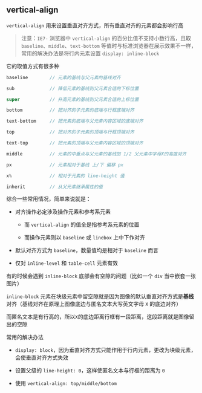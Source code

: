 



## vertical-align

`vertical-align` 用来设置垂直对齐方式，所有垂直对齐的元素都会影响行高

> 注意：`IE7-` 浏览器中 `vertical-align` 的百分比值不支持小数行高，且取 `baseline`、`middle`、`text-bottom` 等值时与标准浏览器在展示效果不一样，常用的解决办法是将行内元素设置 `display: inline-block`

它的取值方式有很多种

```js
baseline        // 元素的基线与父元素的基线对齐

sub             // 降低元素的基线到父元素合适的下标位置

super           // 升高元素的基线到父元素合适的上标位置

bottom          // 把对齐的子元素的底端与行框底端对齐

text-bottom     // 把元素的底端与父元素内容区域的底端对齐

top             // 把对齐的子元素的顶端与行框顶端对齐

text-top        // 把元素的顶端与父元素内容区域的顶端对齐

middle          // 元素的中垂点与父元素的基线加 1/2 父元素中字母X的高度对齐

px              // 元素相对于基线 上/下 偏移 px

x%              // 相对于元素的 line-height 值

inherit         // 从父元素继承属性的值
```


综合一些常用情况，简单来说就是：

* 对齐操作必定涉及操作元素和参考系元素

  * 而 `vertical-align` 的值全是指参考系元素的位置
  
  * 而操作元素则以 `baseline` 或 `linebox` 上中下作对齐

* 默认对齐方式为 `baseline`，数量值均是相对于 `baseline` 而言

* 仅对 `inline-level` 和 `table-cell` 元素有效


有的时候会遇到 `inline-block` 底部会有空隙的问题（比如一个 `div` 当中嵌套一张图片）

`inline-block` 元素在块级元素中留空隙就是因为图像的默认垂直对齐方式是**基线**对齐（基线对齐在原理上图像底边与匿名文本大写英文字母 `X` 的底边对齐）

而匿名文本是有行高的，所以`X`的底边距离行框有一段距离，这段距离就是图像留出的空隙

常用的解决办法

* `display: block`，因为垂直对齐方式只能作用于行内元素，更改为块级元素，会使垂直对齐方式失效

* 设置父级的 `line-height: 0`，这样使匿名文本与行框的距离为 `0`

* 使用 `vertical-align: top/middle/bottom`







